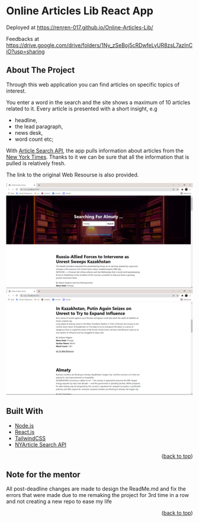 <div id="top"></div>

# Online Articles Lib React App
Deployed at https://renren-017.github.io/Online-Articles-Lib/ 

Feedbacks at https://drive.google.com/drive/folders/1Ny_zSeBoj5cRDwfeLyUR8zsL7azInCiO?usp=sharing

## About The Project
Through this web application you can find articles on specific topics of interest.

You enter a word in the search and the site shows a maximum of 10 articles related to it.
Every article is presented with a short insight, e.g
* headline,
* the lead paragraph,
* news desk,
* word count etc;

With [Article Search API](https://developer.nytimes.com/docs/articlesearch-product/1/overview), the app pulls information about articles from the [New York Times](https://www.nytimes.com/). Thanks to it we can be sure that all the information that is pulled is relatively fresh.

The link to the original Web Resourse is also provided.

![almaty articles search](https://github.com/renren-017/Online-Articles-Lib/blob/main/src/img/Almaty.png)
![almaty articles search 2](https://github.com/renren-017/Online-Articles-Lib/blob/main/src/img/Almaty2.png)

## Built With
* [Node.js](https://nodejs.org/en/)
* [React.js](https://reactjs.org/)
* [TailwindCSS](https://tailwindcss.com/?utm_source=cdnjs&utm_medium=cdnjs_link&utm_campaign=cdnjs_library)
* [NYArticle Search API](https://developer.nytimes.com/docs/articlesearch-product/1/overview)

<p align="right">(<a href="#top">back to top</a>)</p>

## Note for the mentor

All post-deadline changes are made to design the ReadMe.md and fix the errors that were made due to me remaking the project for 3rd time in a row and not creating a new repo to ease my life

<p align="right">(<a href="#top">back to top</a>)</p>
